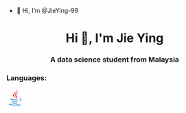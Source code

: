 - 👋 Hi, I’m @JieYing-99

<h1 align="center">Hi 👋, I'm Jie Ying</h1>
<h3 align="center">A data science student from Malaysia</h3>

<h3 align="left">Languages:</h3>
<p align="left"> <a href="https://www.java.com" target="_blank"> <img src="https://raw.githubusercontent.com/devicons/devicon/master/icons/java/java-original.svg" alt="java" width="40" height="40"/> </a> </p>


